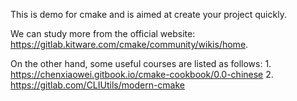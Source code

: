 This is demo for cmake and is aimed at create your project quickly.

We can study more from the official website: https://gitlab.kitware.com/cmake/community/wikis/home.

On the other hand, some useful courses are listed as follows:
    1. https://chenxiaowei.gitbook.io/cmake-cookbook/0.0-chinese
    2. https://gitlab.com/CLIUtils/modern-cmake

